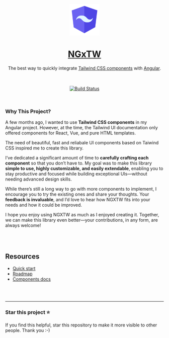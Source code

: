 <div align="center">
  <a href="https://www.ngxtw.com/">
    <img src="projects/docs/assets/images/ngxtw-logo-doc.png" alt="ngxtw" height="100" />
    <h1>NGxTW</h1>
  </a>
</div>

<div align="center">
The best way to quickly integrate <a href="https://tailwindui.com/">Tailwind CSS components</a> with <a href="https://angular.dev/">Angular</a>.
<br/>
<br/>
<br/>

[![Build Status](https://dev.azure.com/ecologiciel/Lab/_apis/build/status%2Fngxtw-lib?repoName=William-Mba%2Fngxtw&branchName=master)](https://dev.azure.com/ecologiciel/Lab/_build/latest?definitionId=5&repoName=William-Mba%2Fngxtw&branchName=master)

</div>

<br/>

### Why This Project?

A few months ago, I wanted to use **Tailwind CSS components** in my Angular project. However, at the time, the Tailwind UI documentation only offered components for React, Vue, and pure HTML templates.  

The need of beautiful, fast and reliabale UI components based on Taiwind CSS inspired me to create this library.  

I’ve dedicated a significant amount of time to **carefully crafting each component** so that you don’t have to. My goal was to make this library **simple to use, highly customizable, and easily extendable**, enabling you to stay productive and focused while building exceptional UIs—without needing advanced design skills.  

While there’s still a long way to go with more components to implement, I encourage you to try the existing ones and share your thoughts. Your **feedback is invaluable**, and I’d love to hear how NGXTW fits into your needs and how it could be improved.  

I hope you enjoy using NGXTW as much as I enjoyed creating it. Together, we can make this library even better—your contributions, in any form, are always welcome!  

<br/>
<br/>


## Resources

- [Quick start](https://ngxtw.com/quick-start)
- [Roadmap](https://www.ngxtw.com/roadmap)
- [Components docs](https://www.ngxtw.com/)

<br/>
<br/>

---


### Star this project ⭐️

If you find this helpful, star this repository to make it more visible to other people. Thank you :-)

